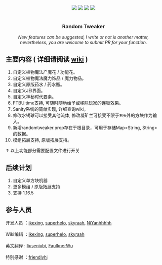 <div align="center">
    <a herf="https://github.com/ikexing-cn/RandomTweaker/issues"> <img src="https://img.shields.io/github/issues/ikexing-cn/RandomTweaker?color=orange&logo=github&style=flat-square"></a>
    <a herf="https://github.com/ikexing-cn/RandomTweaker/network/members"> <img src="https://img.shields.io/github/forks/ikexing-cn/RandomTweaker?color=red&logo=github&style=flat-square"></a>
    <a herf="https://github.com/ikexing-cn/RandomTweaker/stargazers"> <img src="https://img.shields.io/github/stars/ikexing-cn/RandomTweaker?logo=github&style=flat-square"></a>
    <a herf="https://github.com/ikexing-cn/RandomTweaker/blob/master/LICENSE"> <img src="https://img.shields.io/github/license/ikexing-cn/RandomTweaker?color=green&logo=github&style=flat-square"></a>
</div><br />

<div align="center">
    <h3 align="center">Random Tweaker</h3>
    <i> New features can be suggested, I write or not is another matter, nevertheless, you are welcome to submit PR for your function. </i>
</div>

## 主要内容 ( 详细请阅读 [wiki](https://github.com/ikexing-cn/RandomTweaker/wiki) )
1. 自定义植物魔法产魔花 / 功能花。
2. 自定义植物魔法魔力饰品 / 魔力物品。
3. 自定义原版药水 / 药水瓶。
4. 自定义JEI界面。
5. 自定义神秘时代要素。
6. FTBUltime支持, 可随时随地给予或移除玩家的连锁效果。
7. Sanity系统的简单实现, 详细查询wiki。
8. 修改水锈球可以接受其他流体, 修改凝矿兰可接受不限于`石头`外的方块作为输入。
9. 新增randomtweaker.prop存在于根目录，可用于存储Map<String, String>的数据。
10. 模组拓展支持, 原版拓展支持。

↑ 以上功能部分需要配置文件进行开关

## 后续计划
1. 自定义单方块机器
2. 更多模组 / 原版拓展支持
3. 支持 1.16.5

## 参与人员

开发人员 ：[ikexing](https://github.com/ikexing-cn), [superhelo](https://github.com/XHL315), [skyraah](https://github.com/skyraah), [NiYanhhhhh](https://github.com/NiYanhhhhh) <br /><br />
Wiki编辑 ：[ikexing](https://github.com/ikexing-cn), [superhelo](https://github.com/XHL315), [skyraah](https://github.com/skyraah) <br /><br />
英文翻译 : [liuseniubi](https://github.com/liuseniubi), [FaulknerWu](https://github.com/FaulknerWu) <br /><br />
特别感谢 ：[friendlyhj](https://github.com/friendlyhj)
